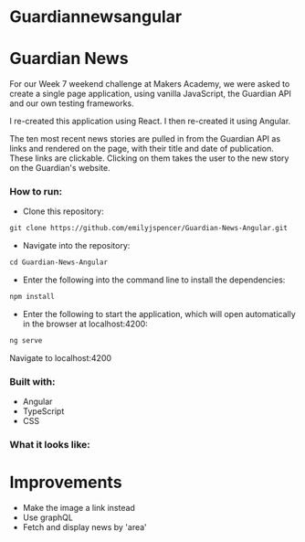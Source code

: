 # Guardiannewsangular

# Guardian News



For our Week 7 weekend challenge at Makers Academy, we were asked to create a single page application, using vanilla JavaScript, the Guardian API and our own testing frameworks.

I re-created this application using React. I then re-created it using Angular.

The ten most recent news stories are pulled in from the Guardian API as links and rendered on the page, with their title and date of publication.
These links are clickable. Clicking on them takes the user to the new story on the Guardian's website.

### How to run:

* Clone this repository: 
```html
git clone https://github.com/emilyjspencer/Guardian-News-Angular.git
```

* Navigate into the repository:
```html
cd Guardian-News-Angular
```

* Enter the following into the command line to install the dependencies:
```html
npm install
```
* Enter the following to start the application, which will open automatically in the browser at localhost:4200:
```html
ng serve
```
Navigate to localhost:4200

### Built with:

* Angular
* TypeScript
* CSS

### What it looks like:



# Improvements

* Make the image a link instead
* Use graphQL
* Fetch and display news by 'area'
